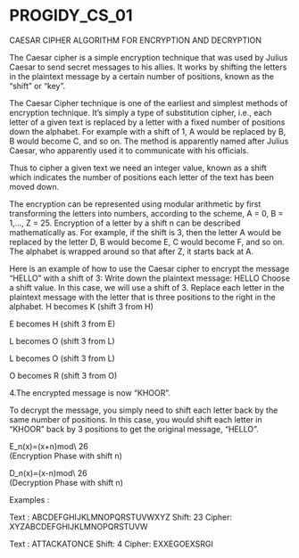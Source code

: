 # PROGIDY_CS_01

CAESAR CIPHER ALGORITHM FOR ENCRYPTION AND DECRYPTION 

The Caesar cipher is a simple encryption technique that was used by Julius Caesar to send secret messages to his allies. It works by shifting the letters in the plaintext message by a certain number of positions, known as the “shift” or “key”.

The Caesar Cipher technique is one of the earliest and simplest methods of encryption technique. It’s simply a type of substitution cipher, i.e., each letter of a given text is replaced by a letter with a fixed number of positions down the alphabet. For example with a shift of 1, A would be replaced by B, B would become C, and so on. The method is apparently 
 named after Julius Caesar, who apparently used it to communicate with his officials.

Thus to cipher a given text we need an integer value, known as a shift which indicates the number of positions each letter of the text has been moved down. 

The encryption can be represented using modular arithmetic by first transforming the letters into numbers, according to the scheme, A = 0, B = 1,…, Z = 25. Encryption of a letter by a shift n can be described mathematically as. 
For example, if the shift is 3, then the letter A would be replaced by the letter D, B would become E, C would become F, and so on. The alphabet is wrapped around so that after Z, it starts back at A.

Here is an example of how to use the Caesar cipher to encrypt the message “HELLO” with a shift of 3:
Write down the plaintext message: HELLO
Choose a shift value. In this case, we will use a shift of 3.
Replace each letter in the plaintext message with the letter that is three positions to the right in the alphabet.
  H becomes K (shift 3 from H)

  E becomes H (shift 3 from E)

  L becomes O (shift 3 from L)

  L becomes O (shift 3 from L)


  O becomes R (shift 3 from O)

  4.The encrypted message is now “KHOOR”.

To decrypt the message, you simply need to shift each letter back by the same number of positions. In this case, you would shift each letter in “KHOOR” back by 3 positions to get the original message, “HELLO”.
 
E_n(x)=(x+n)mod\ 26                 
(Encryption Phase with shift n)

D_n(x)=(x-n)mod\ 26                 
(Decryption Phase with shift n)

Examples : 

Text : ABCDEFGHIJKLMNOPQRSTUVWXYZ
Shift: 23
Cipher: XYZABCDEFGHIJKLMNOPQRSTUVW

Text : ATTACKATONCE
Shift: 4
Cipher: EXXEGOEXSRGI
